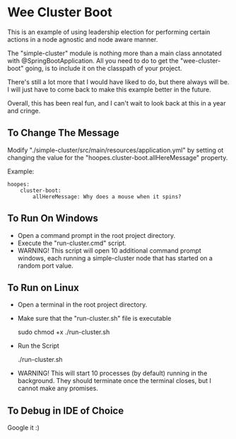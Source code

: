 # Wee Cluster Boot

This is an example of using leadership election for performing certain 
actions in a node agnostic and node aware manner.

The "simple-cluster" module is nothing more than a main class 
annotated with @SpringBootApplication. All you need to do to get
the "wee-cluster-boot" going, is to include it on the classpath 
of your project.

There's still a lot more that I would have liked to do, 
but there always will be. I will just have to come back 
to make this example better in the future. 

Overall, this has been real fun, and I can't wait to 
look back at this in a year and cringe.

## To Change The Message

Modify "./simple-cluster/src/main/resources/application.yml" by setting 
ot changing the value for the "hoopes.cluster-boot.allHereMessage" property.

Example:

    hoopes:
        cluster-boot:
            allHereMessage: Why does a mouse when it spins?

## To Run On Windows

- Open a command prompt in the root project directory.
- Execute the "run-cluster.cmd" script.
- WARNING! This script will open 10 additional command 
prompt windows, each running a simple-cluster node that 
has started on a random port value.

## To Run on Linux

- Open a terminal in the root project directory.
- Make sure that the "run-cluster.sh" file is executable
    
    sudo chmod +x ./run-cluster.sh
    
- Run the Script

    ./run-cluster.sh

- WARNING! This will start 10 processes (by default) 
running in the background. They should terminate once 
the terminal closes, but I cannot make any promises.

## To Debug in IDE of Choice

Google it :)

